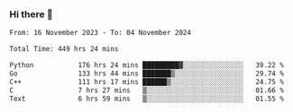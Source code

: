 ### Hi there 👋

<!--
**floyiac/floyiac** is a ✨ _special_ ✨ repository because its `README.md` (this file) appears on your GitHub profile.

Here are some ideas to get you started:

- 🔭 I’m currently working on ...
- 🌱 I’m currently learning ...
- 👯 I’m looking to collaborate on ...
- 🤔 I’m looking for help with ...
- 💬 Ask me about ...
- 📫 How to reach me: ...
- 😄 Pronouns: ...
- ⚡ Fun fact: ...
-->

<!--START_SECTION:waka-->

```txt
From: 16 November 2023 - To: 04 November 2024

Total Time: 449 hrs 24 mins

Python           176 hrs 24 mins █████████▓░░░░░░░░░░░░░░░   39.22 %
Go               133 hrs 44 mins ███████▒░░░░░░░░░░░░░░░░░   29.74 %
C++              111 hrs 17 mins ██████▒░░░░░░░░░░░░░░░░░░   24.75 %
C                7 hrs 27 mins   ▒░░░░░░░░░░░░░░░░░░░░░░░░   01.66 %
Text             6 hrs 59 mins   ▒░░░░░░░░░░░░░░░░░░░░░░░░   01.55 %
```

<!--END_SECTION:waka-->
